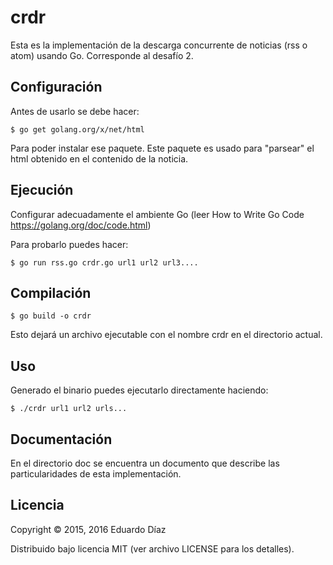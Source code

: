 # crdr

Esta es la implementación de la descarga concurrente de noticias (rss o atom) usando Go.
Corresponde al desafío 2.

## Configuración

Antes de usarlo se debe hacer:


	$ go get golang.org/x/net/html

Para poder instalar ese paquete. Este paquete es usado para "parsear" el html obtenido en el contenido de la noticia.

## Ejecución

Configurar adecuadamente el ambiente Go (leer How to Write Go Code https://golang.org/doc/code.html)

Para probarlo puedes hacer:

	$ go run rss.go crdr.go url1 url2 url3....

## Compilación

 	$ go build -o crdr

Esto dejará un archivo ejecutable con el nombre crdr en el directorio actual.


## Uso

Generado el binario  puedes ejecutarlo directamente haciendo:

    $ ./crdr url1 url2 urls...


## Documentación

En el directorio doc se encuentra un documento que describe las particularidades de esta implementación.

## Licencia

Copyright © 2015, 2016 Eduardo Díaz

Distribuido bajo licencia MIT (ver archivo LICENSE para los detalles).
